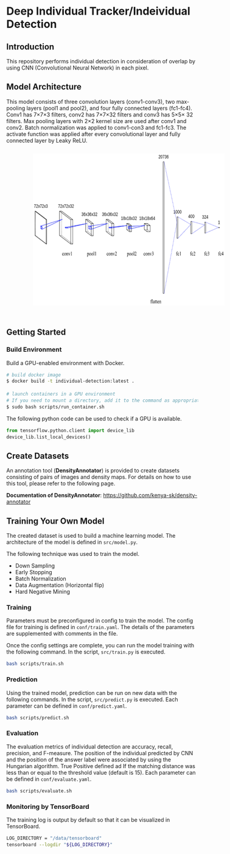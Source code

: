 # Deep Individual Tracker/Indeividual Detection
## Introduction
This repository performs individual detection in consideration of overlap by using CNN (Convolutional Neural Network) in each pixel.


## Model Architecture
This model consists of three convolution layers (conv1-conv3), two max-pooling layers (pool1 and pool2), and four fully connected layers (fc1-fc4). Conv1 has 7×7×3 filters, conv2 has 7×7×32 filters and conv3 has 5×5× 32 filters. Max pooling layers with 2×2 kernel size are used after conv1 and conv2. Batch normalization was applied to conv1-con3 and fc1-fc3. The activate function was applied after every convolutional layer and fully connected layer by Leaky ReLU.
<img src="./image/demo/model.png" alt="model" height= 400 vspace="25" hspace="70">

## Getting Started
### Build Environment
Build a GPU-enabled environment with Docker.
``` bash
# build docker image
$ docker build -t individual-detection:latest .

# launch containers in a GPU environment
# If you need to mount a directory, add it to the command as appropriate.
$ sudo bash scripts/run_container.sh
``` 

The following python code can be used to check if a GPU is available.
``` python
from tensorflow.python.client import device_lib
device_lib.list_local_devices()
```

## Create Datasets
An annotation tool (**DensityAnnotator**) is provided to create datasets consisting of pairs of images and density maps. For details on how to use this tool, please refer to the following page.

**Documentation of DensityAnnotator**: https://github.com/kenya-sk/density-annotator

## Training Your Own Model
The created dataset is used to build a machine learning model. The architecture of the model is defined in `src/model.py`.

The following technique was used to train the model.
- Down Sampling
- Early Stopping
- Batch Normalization
- Data Augmentation (Horizontal flip)
- Hard Negative Mining

### Training
Parameters must be preconfigured in config to train the model. The config file for training is defined in `conf/train.yaml`. The details of the parameters are supplemented with comments in the file.

Once the config settings are complete, you can run the model training with the following command. In the script, `src/train.py` is executed.

``` bash
bash scripts/train.sh
```

### Prediction
Using the trained model, prediction can be run on new data with the following commands. In the script, `src/predict.py` is executed.
Each parameter can be defined in `conf/predict.yaml`.

```bash
bash scripts/predict.sh
```

### Evaluation
The evaluation metrics of individual detection are accuracy, recall, precision, and F-measure. The position of the individual predicted by CNN and the position of the answer label were associated by using the Hungarian algorithm. True Positive defined ad If the matching distance was less than or equal to the threshold value (default is 15).
Each parameter can be defined in `conf/evaluate.yaml`.

```bash
bash scripts/evaluate.sh
```

### Monitoring by TensorBoard
The training log is output by default so that it can be visualized in TensorBoard.

``` bash
LOG_DIRECTORY = "/data/tensorboard"
tensorboard --logdir "${LOG_DIRECTORY}"
```
